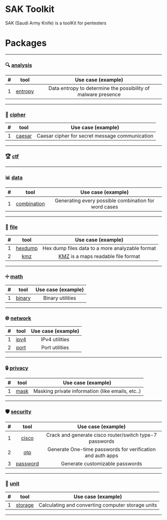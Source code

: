 # SAK Toolkit

SAK (Saudi Army Knife) is a toolKit for pentesters

# Packages

---

### 🔍 [analysis](analysis)

| # |              tool              |                      Use case (example)                       |
|:-:|:------------------------------:|:-------------------------------------------------------------:|
| 1 | [entropy](analysis/entropy.py) | Data entropy to determine the possibility of malware presence |

---

### 🔐 [cipher](cipher)

| # |            tool            |               Use case (example)               |
|:-:|:--------------------------:|:----------------------------------------------:|
| 1 | [caesar](cipher/caesar.py) | Caesar cipher for secret message communication |

---

### 🏆 [ctf](ctf)

---

### 📊 [data](data)

| # |                tool                |                  Use case (example)                  |
|:-:|:----------------------------------:|:----------------------------------------------------:|
| 1 | [combination](data/combination.py) | Generating every possible combination for word cases |

---

### 📁 [file](file)

| # |            tool            |                                     Use case (example)                                      |
|:-:|:--------------------------:|:-------------------------------------------------------------------------------------------:|
| 1 | [hexdump](file/hexdump.py) |                       Hex dump files data to a more analyzable format                       |
| 2 |     [kmz](file/kmz.py)     | [KMZ](https://en.wikipedia.org/wiki/Keyhole_Markup_Language) is a maps readable file format |

---

### ➗ [math](math)

| # |           tool           | Use case (example) |
|:-:|:------------------------:|:------------------:|
| 1 | [binary](math/binary.py) |  Binary utilities  |

---

### 🌐 [network](network)

| # |          tool           | Use case (example) |
|:-:|:-----------------------:|:------------------:|
| 1 | [ipv4](network/ipv4.py) |   IPv4 utilities   |
| 2 | [port](network/port.py) |   Port utilities   |

---

### 🔒 [privacy](privacy)

| # |         tool         |                Use case (example)                |
|:-:|:--------------------:|:------------------------------------------------:|
| 1 | [mask](privacy/mask) | Masking private information (like emails, etc..) |

---

### 🛡️ [security](security)

| # |               tool               |                     Use case (example)                     |
|:-:|:--------------------------------:|:----------------------------------------------------------:|
| 1 |    [cisco](security/cisco.py)    |  Crack and generate cisco router/switch type-7 passwords   |
| 2 |      [otp](security/otp.py)      | Generate One-time passwords for verification and auth apps |
| 3 | [password](security/password.py) |              Generate customizable passwords               |

---

### 🧩 [unit](unit)

| # |            tool            |                Use case (example)                 |
|:-:|:--------------------------:|:-------------------------------------------------:|
| 1 | [storage](unit/storage.py) | Calculating and converting computer storage units |

---
